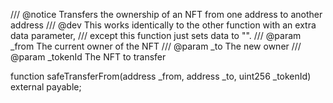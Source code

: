 /// @notice Transfers the ownership of an NFT from one address to another address
/// @dev This works identically to the other function with an extra data parameter,
///  except this function just sets data to "".
/// @param _from The current owner of the NFT
/// @param _to The new owner
/// @param _tokenId The NFT to transfer

function safeTransferFrom(address _from, address _to, uint256 _tokenId) external payable;